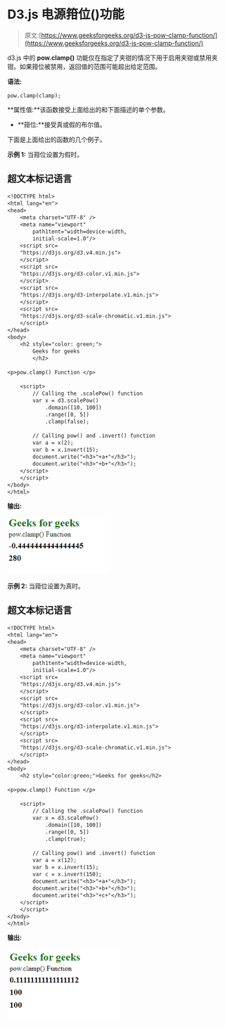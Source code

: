 # D3.js 电源箝位()功能

> 原文:[https://www.geeksforgeeks.org/d3-js-pow-clamp-function/](https://www.geeksforgeeks.org/d3-js-pow-clamp-function/)

d3.js 中的 **pow.clamp()** 功能仅在指定了夹钳的情况下用于启用夹钳或禁用夹钳。如果箝位被禁用，返回值的范围可能超出给定范围。

**语法:**

```
pow.clamp(clamp);
```

**属性值:**该函数接受上面给出的和下面描述的单个参数。

*   **箝位:**接受真或假的布尔值。

下面是上面给出的函数的几个例子。

**示例 1:** 当箝位设置为假时。

## 超文本标记语言

```
<!DOCTYPE html>
<html lang="en">
<head>
    <meta charset="UTF-8" />
    <meta name="viewport"
        path1tent="width=device-width,
        initial-scale=1.0"/>
    <script src=
    "https://d3js.org/d3.v4.min.js">
    </script>
    <script src=
    "https://d3js.org/d3-color.v1.min.js">
    </script>
    <script src=
    "https://d3js.org/d3-interpolate.v1.min.js">
    </script>
    <script src=
    "https://d3js.org/d3-scale-chromatic.v1.min.js">
    </script>
</head>
<body>
    <h2 style="color: green;">
        Geeks for geeks
        </h2>

<p>pow.clamp() Function </p>

    <script>
        // Calling the .scalePow() function
        var x = d3.scalePow()
            .domain([10, 100])
            .range([0, 5])        
            .clamp(false);

        // Calling pow() and .invert() function
        var a = x(2);
        var b = x.invert(15);
        document.write("<h3>"+a+"</h3>");
        document.write("<h3>"+b+"</h3>");
    </script>
    </script>
</body>
</html>
```

**输出:**

[![](img/1ce8fdf9ab591c2d67429520a96d2340.png)](https://media.geeksforgeeks.org/wp-content/uploads/20200818093522/0110.png)

**示例 2:** 当箝位设置为真时。

## 超文本标记语言

```
<!DOCTYPE html>
<html lang="en">
<head>
    <meta charset="UTF-8" />
    <meta name="viewport"
        path1tent="width=device-width,
        initial-scale=1.0"/>
    <script src=
    "https://d3js.org/d3.v4.min.js">
    </script>
    <script src=
    "https://d3js.org/d3-color.v1.min.js">
    </script>
    <script src=
    "https://d3js.org/d3-interpolate.v1.min.js">
    </script>
    <script src=
    "https://d3js.org/d3-scale-chromatic.v1.min.js">
    </script>
</head>
<body>
    <h2 style="color:green;">Geeks for geeks</h2>

<p>pow.clamp() Function </p>

    <script>  
        // Calling the .scalePow() function
        var x = d3.scalePow()
            .domain([10, 100])
            .range([0, 5])         
            .clamp(true);

        // Calling pow() and .invert() function
        var a = x(12);
        var b = x.invert(15);
        var c = x.invert(150);
        document.write("<h3>"+a+"</h3>");
        document.write("<h3>"+b+"</h3>");
        document.write("<h3>"+c+"</h3>");
    </script>
    </script>
</body>
</html>
```

**输出:**

[![](img/6b8f94a8f7ee273aacd2887e9100f868.png)](https://media.geeksforgeeks.org/wp-content/uploads/20200818093635/0111.png)